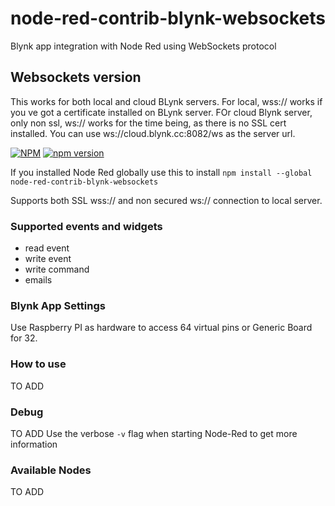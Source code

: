 # node-red-contrib-blynk-websockets
Blynk app integration with Node Red using WebSockets protocol

## Websockets version
This works for both local and cloud BLynk servers.
For local, wss:// works if you ve got a certificate installed on BLynk server.
FOr cloud Blynk server, only non ssl, ws:// works for the time being, as there is no SSL cert installed.
You can use ws://cloud.blynk.cc:8082/ws as the server url.

[![NPM](https://nodei.co/npm/node-red-contrib-blynk-websockets.png?mini=true)](https://npmjs.org/package/node-red-contrib-blynk-websockets)
[![npm version](https://badge.fury.io/js/node-red-contrib-blynk-websockets.svg)](https://badge.fury.io/js/node-red-contrib-blynk-websockets)

If you installed Node Red globally use this to install
```npm install --global node-red-contrib-blynk-websockets```

Supports both SSL wss:// and non secured ws:// connection to local server.

### Supported events and widgets
- read event
- write event
- write command
- emails

### Blynk App Settings
Use Raspberry PI as hardware to access 64 virtual pins or Generic Board for 32.

### How to use

TO ADD

### Debug
TO ADD
Use the verbose `-v` flag when starting Node-Red to get more information

### Available Nodes

TO ADD
